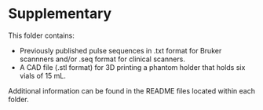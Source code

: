 # Supplementary
This folder contains:
- Previously published pulse sequences in .txt format for Bruker scannners and/or .seq format for clinical scanners. 
- A CAD file (.stl format) for 3D printing a phantom holder that holds six vials of 15 mL.

Additional information can be found in the README files located within each folder.
